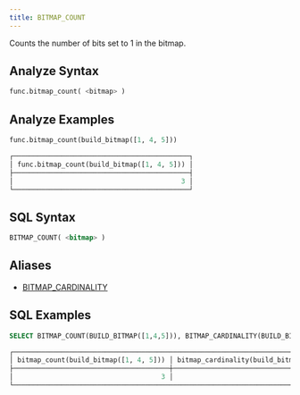 ```yaml
---
title: BITMAP_COUNT
---
```


Counts the number of bits set to 1 in the bitmap.

## Analyze Syntax

```python
func.bitmap_count( <bitmap> )
```

## Analyze Examples

```python
func.bitmap_count(build_bitmap([1, 4, 5]))

┌────────────────────────────────────────────┐
│ func.bitmap_count(build_bitmap([1, 4, 5])) │
├────────────────────────────────────────────┤
│                                          3 │
└────────────────────────────────────────────┘
```

## SQL Syntax

```sql
BITMAP_COUNT( <bitmap> )
```

## Aliases

- [BITMAP_CARDINALITY](../bitmap-cardinality)

## SQL Examples

```sql
SELECT BITMAP_COUNT(BUILD_BITMAP([1,4,5])), BITMAP_CARDINALITY(BUILD_BITMAP([1,4,5]));

┌─────────────────────────────────────────────────────────────────────────────────────┐
│ bitmap_count(build_bitmap([1, 4, 5])) │ bitmap_cardinality(build_bitmap([1, 4, 5])) │
├───────────────────────────────────────┼─────────────────────────────────────────────┤
│                                     3 │                                           3 │
└─────────────────────────────────────────────────────────────────────────────────────┘
```